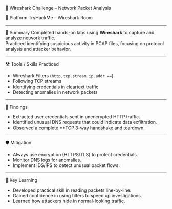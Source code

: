 🦈 Wireshark Challenge – Network Packet Analysis

📂 Platform
TryHackMe – Wireshark Room  

---

 📝 Summary
Completed hands-on labs using **Wireshark** to capture and analyze network traffic.  
Practiced identifying suspicious activity in PCAP files, focusing on protocol analysis and attacker behavior.  

---

 🛠️ Tools / Skills Practiced
- Wireshark Filters (`http`, `tcp.stream`, `ip.addr ==`)  
- Following TCP streams  
- Identifying credentials in cleartext traffic  
- Detecting anomalies in network packets  

---

📌 Findings
- Extracted user credentials sent in unencrypted HTTP traffic.  
- Identified unusual DNS requests that could indicate data exfiltration.  
- Observed a complete **TCP 3-way handshake and teardown.  

---

🛡️ Mitigation
- Always use encryption (HTTPS/TLS) to protect credentials.  
- Monitor DNS logs for anomalies.  
- Implement IDS/IPS to detect unusual packet flows.  

---

🔑 Key Learning
- Developed practical skill in reading packets line-by-line.  
- Gained confidence in using filters to speed up investigations.  
- Learned how attackers hide in normal-looking traffic.  
